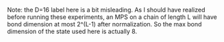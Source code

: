 Note: the D=16 label here is a bit misleading. As I should have realized before running these experiments, an MPS on a chain of length L will 
have bond dimension at most 2^(L-1) after normalization. So the max bond dimension of the state used here is actually 8.